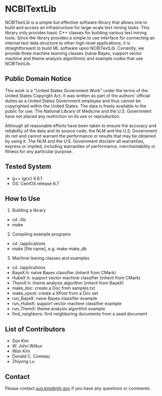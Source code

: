 # NCBITextLib #

NCBITextLib is a simple but effective software library that allows one
to build and access an infrastructure for large-scale text mining tasks.
This library only provides basic C++ classes for building various text
mining tools. Since the library provides a simple to use interface for
connecting an internal text data structure to other high-level
applications, it is straightforward to build ML software upon
NCBITextLib. Currently, we provide three machine learning classes (naive
Bayes, support vector machine and theme analysis algorithms) and example
codes that use NCBITextLib.

## Public Domain Notice ##

This work is a "United States Government Work" under the terms of the
United States Copyright Act. It was written as part of the authors'
official duties as a United States Government employee and thus cannot
be copyrighted within the United States. The data is freely available
to the public for use. The National Library of Medicine and the U.S.
Government have not placed any restriction on its use or reproduction.

Although all reasonable efforts have been taken to ensure the accuracy
and reliability of the data and its source code, the NLM and the
U.S. Government do not and cannot warrant the performance or results
that may be obtained by using it. The NLM and the U.S. Government
disclaim all warranties, express or implied, including warranties of
performance, merchantability or fitness for any particular purpose.

## Tested System ##

- g++ (gcc) 4.8.1
- OS: CentOS release 6.7

## How to Use ##

1. Building a library
  * cd ./lib
  * make

2. Compiling example programs
  * cd ./applications
  * make [file name], e.g. make make_db

3. Machine learing classes and examples
  * cd ./applications
  * BayeX.h: naive Bayes classifier (inherit from CMark)
  * HubeX.h: support vector machine classifier (inherit from CMark)
  * ThemX.h: theme analysis algorithm (inherit from BayeX)
  * make_doc: create a Doc from samples.txt
  * make_xpost: create a XPost from a Doc set
  * run_BayeX: naive Bayes classifier example
  * run_HubeX: support vector machine classifier example
  * run_ThemX: theme analysis algorithm example
  * find_neighbors: find neighboring documents from a seed document

## List of Contributors ##

- Sun Kim
- W. John Wilbur
- Won Kim
- Donald C. Comeau
- Zhiyong Lu

## Contact ##

Please contact sun.kim@nih.gov if you have any questions or comments.
